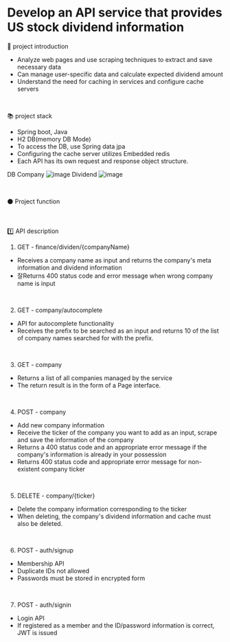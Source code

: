 # Develop an API service that provides US stock dividend information

:page_with_curl: project introduction
- Analyze web pages and use scraping techniques to extract and save necessary data
- Can manage user-specific data and calculate expected dividend amount
- Understand the need for caching in services and configure cache servers

<br> 

:books: project stack
- Spring boot, Java
- H2 DB(memory DB Mode)
- To access the DB, use Spring data jpa
- Configuring the cache server utilizes Embedded redis
- Each API has its own request and response object structure.


DB
Company
![image](https://user-images.githubusercontent.com/94863168/229596475-a4978324-782d-4340-bb45-e2827f98500f.png)
Dividend
![image](https://user-images.githubusercontent.com/94863168/229596489-744b9ebc-7683-4bad-936d-6c13eae2ba2e.png)

<br>

:black_circle: Project function

<br>

:one: API description
<br>
1. GET - finance/dividen/{companyName} 
- Receives a company name as input and returns the company's meta information and dividend information
- 잘Returns 400 status code and error message when wrong company name is input

<br>

2. GET - company/autocomplete
- API for autocomplete functionality
- Receives the prefix to be searched as an input and returns 10 of the list of company names searched for with the prefix.

<br>

3. GET - company
- Returns a list of all companies managed by the service
- The return result is in the form of a Page interface.

<br>

4. POST - company
- Add new company information
- Receive the ticker of the company you want to add as an input, scrape and save the information of the company
- Returns a 400 status code and an appropriate error message if the company's information is already in your possession
- Returns 400 status code and appropriate error message for non-existent company ticker

<br>

5. DELETE - company/{ticker}
- Delete the company information corresponding to the ticker
- When deleting, the company's dividend information and cache must also be deleted.

<br>


6. POST - auth/signup
- Membership API
- Duplicate IDs not allowed
- Passwords must be stored in encrypted form

<br>


7. POST - auth/signin
- Login API
- If registered as a member and the ID/password information is correct, JWT is issued


